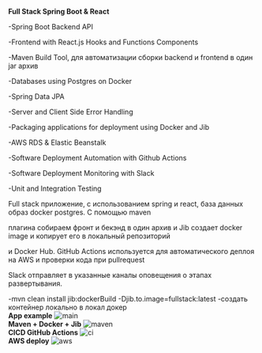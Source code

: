 <b>Full Stack Spring Boot & React</b><p>
-Spring Boot Backend API<p>
-Frontend with React.js Hooks and Functions Components<p>
-Maven Build Tool, для автоматизации сборки backend и frontend в один jar архив<p>
-Databases using Postgres on Docker<p>
-Spring Data JPA<p>
-Server and Client Side Error Handling<p>
-Packaging applications for deployment using Docker and Jib<p>
-AWS RDS & Elastic Beanstalk<p>
-Software Deployment Automation with Github Actions<p>
-Software Deployment Monitoring with Slack<p>
-Unit and Integration Testing<p>
     Full stack приложение, с использованием spring и react, база данных образ docker postgres. С помощью maven<p>
плагина собираем фронт и бекэнд в один архив и Jib создает docker image и копирует его в локальный репозиторий<p>
и Docker Hub. GitHub Actions используется для автоматического деплоя на AWS и проверки кода при pullrequest <p>
Slack отправляет в указанные каналы оповещения о этапах развертывания.<p>
-mvn clean install jib:dockerBuild -Djib.to.image=fullstack:latest -создать контейнер локально в локал докер
<br>
<b>App example</b>
![main](https://user-images.githubusercontent.com/76641018/170688512-fe985b67-9484-42ca-a918-1708dff7cba8.png)
<br>
<b>Maven + Docker + Jib</b>
![maven](https://user-images.githubusercontent.com/76641018/170707382-762b0ef5-c197-451e-ba2d-830587d83385.png)
<br>
<b>CICD GitHub Actions</b>
![ci](https://user-images.githubusercontent.com/76641018/170717795-f253ea0b-731e-4d5e-9ddf-cfd04bfdab42.png)
<br>
<b>AWS deploy</b>
![aws](https://user-images.githubusercontent.com/76641018/170714367-8b549edd-d848-4bd8-b3dd-158cd8135c69.png)


